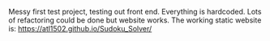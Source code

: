 Messy first test project, testing out front end. Everything is hardcoded.
Lots of refactoring could be done but website works.
The working static website is: https://atl1502.github.io/Sudoku_Solver/

